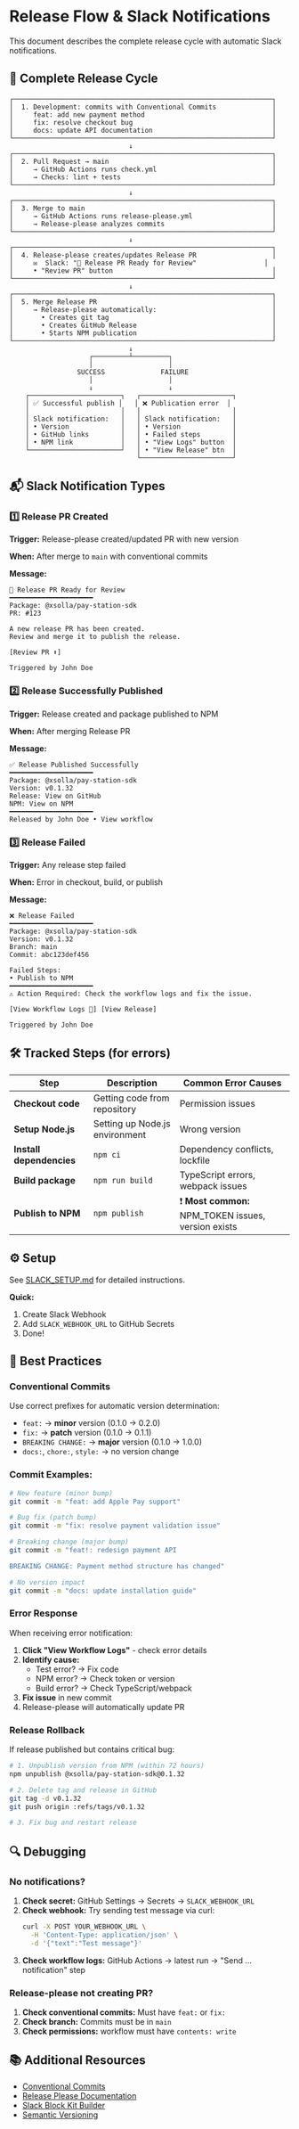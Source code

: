 # Release Flow & Slack Notifications

This document describes the complete release cycle with automatic Slack notifications.

## 🔄 Complete Release Cycle

```
┌─────────────────────────────────────────────────────────────────┐
│  1. Development: commits with Conventional Commits              │
│     feat: add new payment method                                │
│     fix: resolve checkout bug                                   │
│     docs: update API documentation                              │
└─────────────────────────────────────────────────────────────────┘
                              ↓
┌─────────────────────────────────────────────────────────────────┐
│  2. Pull Request → main                                         │
│     → GitHub Actions runs check.yml                             │
│     → Checks: lint + tests                                      │
└─────────────────────────────────────────────────────────────────┘
                              ↓
┌─────────────────────────────────────────────────────────────────┐
│  3. Merge to main                                               │
│     → GitHub Actions runs release-please.yml                    │
│     → Release-please analyzes commits                           │
└─────────────────────────────────────────────────────────────────┘
                              ↓
┌─────────────────────────────────────────────────────────────────┐
│  4. Release-please creates/updates Release PR                   │
│     ✉️  Slack: "📝 Release PR Ready for Review"                 │
│     • "Review PR" button                                        │
└─────────────────────────────────────────────────────────────────┘
                              ↓
┌─────────────────────────────────────────────────────────────────┐
│  5. Merge Release PR                                            │
│     → Release-please automatically:                             │
│       • Creates git tag                                         │
│       • Creates GitHub Release                                  │
│       • Starts NPM publication                                  │
└─────────────────────────────────────────────────────────────────┘
                              ↓
                    ┌─────────┴─────────┐
                    │                   │
                 SUCCESS              FAILURE
                    │                   │
                    ↓                   ↓
    ┌───────────────────────┐   ┌───────────────────────┐
    │ ✅ Successful publish │   │ ❌ Publication error  │
    │                       │   │                       │
    │ Slack notification:   │   │ Slack notification:   │
    │ • Version             │   │ • Version             │
    │ • GitHub links        │   │ • Failed steps        │
    │ • NPM link            │   │ • "View Logs" button  │
    └───────────────────────┘   │ • "View Release" btn  │
                                └───────────────────────┘
```

## 📬 Slack Notification Types

### 1️⃣ Release PR Created
**Trigger:** Release-please created/updated PR with new version

**When:** After merge to `main` with conventional commits

**Message:**
```
📝 Release PR Ready for Review
━━━━━━━━━━━━━━━━━━━━━
Package: @xsolla/pay-station-sdk
PR: #123

A new release PR has been created. 
Review and merge it to publish the release.

[Review PR ⬆️]

Triggered by John Doe
```

### 2️⃣ Release Successfully Published
**Trigger:** Release created and package published to NPM

**When:** After merging Release PR

**Message:**
```
✅ Release Published Successfully
━━━━━━━━━━━━━━━━━━━━━
Package: @xsolla/pay-station-sdk
Version: v0.1.32
Release: View on GitHub
NPM: View on NPM
━━━━━━━━━━━━━━━━━━━━━
Released by John Doe • View workflow
```

### 3️⃣ Release Failed
**Trigger:** Any release step failed

**When:** Error in checkout, build, or publish

**Message:**
```
❌ Release Failed
━━━━━━━━━━━━━━━━━━━━━
Package: @xsolla/pay-station-sdk
Version: v0.1.32
Branch: main
Commit: abc123def456

Failed Steps:
• Publish to NPM
━━━━━━━━━━━━━━━━━━━━━
⚠️ Action Required: Check the workflow logs and fix the issue.

[View Workflow Logs 🔴] [View Release]

Triggered by John Doe
```

## 🛠️ Tracked Steps (for errors)

| Step | Description | Common Error Causes |
|------|-------------|-------------------|
| **Checkout code** | Getting code from repository | Permission issues |
| **Setup Node.js** | Setting up Node.js environment | Wrong version |
| **Install dependencies** | `npm ci` | Dependency conflicts, lockfile |
| **Build package** | `npm run build` | TypeScript errors, webpack issues |
| **Publish to NPM** | `npm publish` | ❗ **Most common:** NPM_TOKEN issues, version exists |

## ⚙️ Setup

See [SLACK_SETUP.md](./SLACK_SETUP.md) for detailed instructions.

**Quick:**
1. Create Slack Webhook
2. Add `SLACK_WEBHOOK_URL` to GitHub Secrets
3. Done!

## 🎯 Best Practices

### Conventional Commits
Use correct prefixes for automatic version determination:

- `feat:` → **minor** version (0.1.0 → 0.2.0)
- `fix:` → **patch** version (0.1.0 → 0.1.1)
- `BREAKING CHANGE:` → **major** version (0.1.0 → 1.0.0)
- `docs:`, `chore:`, `style:` → no version change

### Commit Examples:
```bash
# New feature (minor bump)
git commit -m "feat: add Apple Pay support"

# Bug fix (patch bump)
git commit -m "fix: resolve payment validation issue"

# Breaking change (major bump)
git commit -m "feat!: redesign payment API

BREAKING CHANGE: Payment method structure has changed"

# No version impact
git commit -m "docs: update installation guide"
```

### Error Response

When receiving error notification:

1. **Click "View Workflow Logs"** - check error details
2. **Identify cause:**
   - Test error? → Fix code
   - NPM error? → Check token or version
   - Build error? → Check TypeScript/webpack
3. **Fix issue** in new commit
4. Release-please will automatically update PR

### Release Rollback

If release published but contains critical bug:

```bash
# 1. Unpublish version from NPM (within 72 hours)
npm unpublish @xsolla/pay-station-sdk@0.1.32

# 2. Delete tag and release in GitHub
git tag -d v0.1.32
git push origin :refs/tags/v0.1.32

# 3. Fix bug and restart release
```

## 🔍 Debugging

### No notifications?

1. **Check secret:** GitHub Settings → Secrets → `SLACK_WEBHOOK_URL`
2. **Check webhook:** Try sending test message via curl:
   ```bash
   curl -X POST YOUR_WEBHOOK_URL \
     -H 'Content-Type: application/json' \
     -d '{"text":"Test message"}'
   ```
3. **Check workflow logs:** GitHub Actions → latest run → "Send ... notification" step

### Release-please not creating PR?

1. **Check conventional commits:** Must have `feat:` or `fix:`
2. **Check branch:** Commits must be in `main`
3. **Check permissions:** workflow must have `contents: write`

## 📚 Additional Resources

- [Conventional Commits](https://www.conventionalcommits.org/)
- [Release Please Documentation](https://github.com/google-github-actions/release-please-action)
- [Slack Block Kit Builder](https://app.slack.com/block-kit-builder)
- [Semantic Versioning](https://semver.org/)

